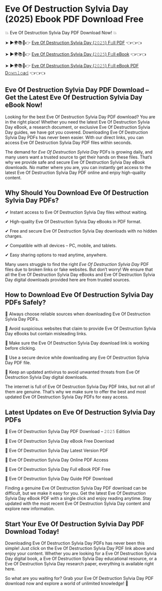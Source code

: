 # Eve Of Destruction Sylvia Day (2025) Ebook PDF Download Free

💥 Eve Of Destruction Sylvia Day PDF Download Now! 💥

➤ ►🌍📚📱👉 [Eve Of Destruction Sylvia Day (𝟸𝟶𝟸𝟻) F𝚞ll PDF](https://getpdf.xyz/eve-of-destruction-sylvia-day) 👈👈👈


➤ ►🌍📚📱👉 [Eve Of Destruction Sylvia Day (𝟸𝟶𝟸𝟻) F𝚞ll eBook](https://getpdf.xyz/eve-of-destruction-sylvia-day) 👈👈👈


➤ ►🌍📚📱👉 [Eve Of Destruction Sylvia Day (𝟸𝟶𝟸𝟻) F𝚞ll eBook PDF D𝚘𝚠𝚗𝚕𝚘a𝚍](https://getpdf.xyz/eve-of-destruction-sylvia-day) 👈👈👈


## Eve Of Destruction Sylvia Day PDF Download – Get the Latest Eve Of Destruction Sylvia Day eBook Now!

Looking for the best Eve Of Destruction Sylvia Day PDF download? You are in the right place! Whether you need the latest Eve Of Destruction Sylvia Day eBook, a research document, or exclusive Eve Of Destruction Sylvia Day guides, we have got you covered. Downloading Eve Of Destruction Sylvia Day PDFs has never been easier. With our direct links, you can access Eve Of Destruction Sylvia Day PDF files within seconds.

The demand for *Eve Of Destruction Sylvia Day* PDFs is growing daily, and many users want a trusted source to get their hands on these files. That’s why we provide safe and secure Eve Of Destruction Sylvia Day eBook downloads. No matter where you are, you can instantly get access to the latest Eve Of Destruction Sylvia Day PDF online and enjoy high-quality content.

## Why Should You Download Eve Of Destruction Sylvia Day PDFs?

✔ Instant access to Eve Of Destruction Sylvia Day files without waiting.

✔ High-quality Eve Of Destruction Sylvia Day eBooks in PDF format.

✔ Free and secure Eve Of Destruction Sylvia Day downloads with no hidden charges.

✔ Compatible with all devices – PC, mobile, and tablets.

✔ Easy sharing options to read anytime, anywhere.

Many users struggle to find the right *Eve Of Destruction Sylvia Day* PDF files due to broken links or fake websites. But don’t worry! We ensure that all the Eve Of Destruction Sylvia Day eBooks and Eve Of Destruction Sylvia Day digital downloads provided here are from trusted sources.

## How to Download Eve Of Destruction Sylvia Day PDFs Safely?

📌 Always choose reliable sources when downloading Eve Of Destruction Sylvia Day PDFs.

📌 Avoid suspicious websites that claim to provide Eve Of Destruction Sylvia Day eBooks but contain misleading links.

📌 Make sure the Eve Of Destruction Sylvia Day download link is working before clicking.

📌 Use a secure device while downloading any Eve Of Destruction Sylvia Day PDF file.

📌 Keep an updated antivirus to avoid unwanted threats from Eve Of Destruction Sylvia Day digital downloads.

The internet is full of Eve Of Destruction Sylvia Day PDF links, but not all of them are genuine. That’s why we make sure to offer the best and most updated Eve Of Destruction Sylvia Day PDFs for easy access.

## Latest Updates on Eve Of Destruction Sylvia Day PDFs

🔹 Eve Of Destruction Sylvia Day PDF Download – 𝟸𝟶𝟸𝟻 Edition

🔹 Eve Of Destruction Sylvia Day eBook Free Download

🔹 Eve Of Destruction Sylvia Day Latest Version PDF

🔹 Eve Of Destruction Sylvia Day Online PDF Access

🔹 Eve Of Destruction Sylvia Day Full eBook PDF Free

🔹 Eve Of Destruction Sylvia Day Guide PDF Download

Finding a genuine Eve Of Destruction Sylvia Day PDF download can be difficult, but we make it easy for you. Get the latest Eve Of Destruction Sylvia Day eBook PDF with a single click and enjoy reading anytime. Stay updated with the most recent Eve Of Destruction Sylvia Day content and explore new information.

## Start Your Eve Of Destruction Sylvia Day PDF Download Today!

Downloading Eve Of Destruction Sylvia Day PDFs has never been this simple! Just click on the Eve Of Destruction Sylvia Day PDF link above and enjoy your content. Whether you are looking for a Eve Of Destruction Sylvia Day digital book, a Eve Of Destruction Sylvia Day educational resource, or a Eve Of Destruction Sylvia Day research paper, everything is available right here.

So what are you waiting for? Grab your Eve Of Destruction Sylvia Day PDF download now and explore a world of unlimited knowledge! 🚀